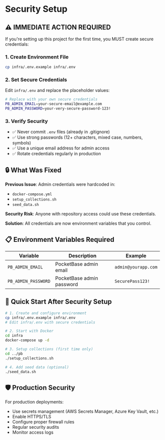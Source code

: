# Security Setup

## ⚠️ IMMEDIATE ACTION REQUIRED

If you're setting up this project for the first time, you MUST create secure credentials:

### 1. Create Environment File
```bash
cp infra/.env.example infra/.env
```

### 2. Set Secure Credentials
Edit `infra/.env` and replace the placeholder values:

```bash
# Replace with your own secure credentials
PB_ADMIN_EMAIL=your-secure-email@example.com
PB_ADMIN_PASSWORD=your-very-secure-password-123!
```

### 3. Verify Security
- ✅ Never commit `.env` files (already in .gitignore)
- ✅ Use strong passwords (12+ characters, mixed case, numbers, symbols)
- ✅ Use a unique email address for admin access
- ✅ Rotate credentials regularly in production

## 🔒 What Was Fixed

**Previous Issue**: Admin credentials were hardcoded in:
- `docker-compose.yml` 
- `setup_collections.sh`
- `seed_data.sh`

**Security Risk**: Anyone with repository access could use these credentials.

**Solution**: All credentials are now environment variables that you control.

## 📋 Environment Variables Required

| Variable | Description | Example |
|----------|-------------|---------|
| `PB_ADMIN_EMAIL` | PocketBase admin email | `admin@yourapp.com` |
| `PB_ADMIN_PASSWORD` | PocketBase admin password | `SecurePass123!` |

## 🚀 Quick Start After Security Setup

```bash
# 1. Create and configure environment
cp infra/.env.example infra/.env
# Edit infra/.env with secure credentials

# 2. Start with Docker
cd infra
docker-compose up -d

# 3. Setup collections (first time only)
cd ../pb
./setup_collections.sh

# 4. Add seed data (optional)
./seed_data.sh
```

## 🛡️ Production Security

For production deployments:
- Use secrets management (AWS Secrets Manager, Azure Key Vault, etc.)
- Enable HTTPS/TLS
- Configure proper firewall rules
- Regular security audits
- Monitor access logs